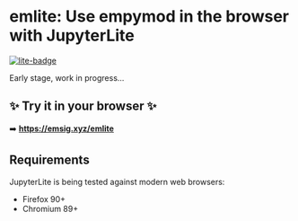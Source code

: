 # **emlite**: Use empymod in the browser with JupyterLite

[![lite-badge](https://jupyterlite.rtfd.io/en/latest/_static/badge.svg)](https://emsig.xyz/emlite)

Early stage, work in progress...

## ✨ Try it in your browser ✨

➡️ **https://emsig.xyz/emlite**


## Requirements

JupyterLite is being tested against modern web browsers:

- Firefox 90+
- Chromium 89+

